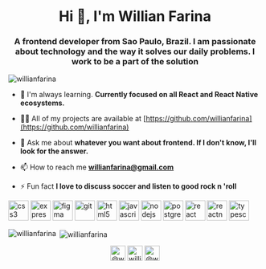 <h1 align="center">Hi 👋, I'm Willian Farina</h1>
<h3 align="center">A frontend developer from Sao Paulo, Brazil. I am passionate about technology and the way it solves our daily problems. I work to be a part of the solution</h3>

<p align="left"> <img src="https://komarev.com/ghpvc/?username=willianfarina" alt="willianfarina" /> </p>

- 🌱 I'm always learning. **Currently focused on all React and React Native ecosystems.**

- 👨‍💻 All of my projects are available at [https://github.com/willianfarina](https://github.com/willianfarina)

- 💬 Ask me about **whatever you want about frontend. If I don't know, I'll look for the answer.**

- 📫 How to reach me **willianfarina@gmail.com**

- ⚡ Fun fact **I love to discuss soccer and listen to good rock n 'roll**

<p align="left"><img src="https://devicons.github.io/devicon/devicon.git/icons/css3/css3-original-wordmark.svg" alt="css3" width="40" height="40"/> <img src="https://devicons.github.io/devicon/devicon.git/icons/express/express-original-wordmark.svg" alt="express" width="40" height="40"/> <img src="https://www.vectorlogo.zone/logos/figma/figma-icon.svg" alt="figma" width="40" height="40"/> <img src="https://www.vectorlogo.zone/logos/git-scm/git-scm-icon.svg" alt="git" width="40" height="40"/> <img src="https://devicons.github.io/devicon/devicon.git/icons/html5/html5-original-wordmark.svg" alt="html5" width="40" height="40"/> <img src="https://devicons.github.io/devicon/devicon.git/icons/javascript/javascript-original.svg" alt="javascript" width="40" height="40"/> <img src="https://devicons.github.io/devicon/devicon.git/icons/nodejs/nodejs-original-wordmark.svg" alt="nodejs" width="40" height="40"/> <img src="https://devicons.github.io/devicon/devicon.git/icons/postgresql/postgresql-original-wordmark.svg" alt="postgresql" width="40" height="40"/> <img src="https://devicons.github.io/devicon/devicon.git/icons/react/react-original-wordmark.svg" alt="react" width="40" height="40"/> <img src="https://reactnative.dev/img/header_logo.svg" alt="reactnative" width="40" height="40"/> <img src="https://devicons.github.io/devicon/devicon.git/icons/typescript/typescript-original.svg" alt="typescript" width="40" height="40"/></p><p><img align="left" src="https://github-readme-stats.vercel.app/api/top-langs/?username=willianfarina&layout=compact&hide=html" alt="willianfarina" /></p>

<p>&nbsp;<img align="center" src="https://github-readme-stats.vercel.app/api?username=willianfarina&show_icons=true" alt="willianfarina" /></p>

<p align="center">
<a href="https://twitter.com/@willianfarina" target="blank"><img align="center" src="https://cdn.jsdelivr.net/npm/simple-icons@3.0.1/icons/twitter.svg" alt="@willianfarina" height="30" width="30" /></a>
<a href="https://linkedin.com/in/willian-aguiar-89b1a0176" target="blank"><img align="center" src="https://cdn.jsdelivr.net/npm/simple-icons@3.0.1/icons/linkedin.svg" alt="willian-aguiar" height="30" width="30" /></a>
<a href="https://instagram.com/@willianfarina" target="blank"><img align="center" src="https://cdn.jsdelivr.net/npm/simple-icons@3.0.1/icons/instagram.svg" alt="@willianfarina" height="30" width="30" /></a>
</p>
